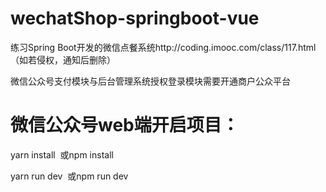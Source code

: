 # wechatShop-springboot-vue
练习Spring Boot开发的微信点餐系统http://coding.imooc.com/class/117.html   （如若侵权，通知后删除）

微信公众号支付模块与后台管理系统授权登录模块需要开通商户公众平台

# 微信公众号web端开启项目：

yarn install  或npm install

yarn run dev  或npm run dev
